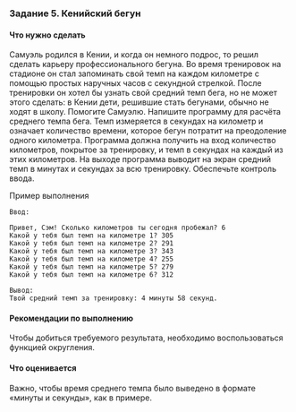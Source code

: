 ### Задание 5. Кенийский бегун

#### Что нужно сделать
Самуэль родился в Кении, и когда он немного подрос, то решил сделать карьеру профессионального бегуна. Во время тренировок на стадионе он стал запоминать свой темп на каждом километре с помощью простых наручных часов с секундной стрелкой. После тренировки он хотел бы узнать свой средний темп бега, но не может этого сделать: в Кении дети, решившие стать бегунами, обычно не ходят в школу. Помогите Самуэлю.
Напишите программу для расчёта среднего темпа бега. Темп измеряется в секундах на километр и означает количество времени, которое бегун потратит на преодоление одного километра. Программа должна получить на вход количество километров, покрытое за тренировку, и темп в секундах на каждый из этих километров. На выходе программа выводит на экран средний темп в минутах и секундах за всю тренировку. Обеспечьте контроль ввода.

Пример выполнения
```
Ввод:

Привет, Сэм! Сколько километров ты сегодня пробежал? 6
Какой у тебя был темп на километре 1? 305
Какой у тебя был темп на километре 2? 291
Какой у тебя был темп на километре 3? 343
Какой у тебя был темп на километре 4? 255
Какой у тебя был темп на километре 5? 279
Какой у тебя был темп на километре 6? 312

Вывод:
Твой средний темп за тренировку: 4 минуты 58 секунд.
```
#### Рекомендации по выполнению
Чтобы добиться требуемого результата, необходимо воспользоваться функцией округления.

#### Что оценивается
Важно, чтобы время среднего темпа было выведено в формате «минуты и секунды», как в примере.
